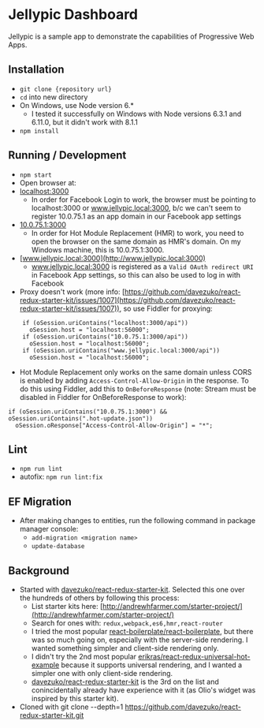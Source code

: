 # Jellypic Dashboard

Jellypic is a sample app to demonstrate the capabilities of Progressive Web Apps.

## Installation
* `git clone {repository url}`
* `cd` into new directory
* On Windows, use Node version 6.*
  * I tested it successfully on Windows with Node versions 6.3.1 and 6.11.0, but it didn't work with 8.1.1
* `npm install`

## Running / Development
* `npm start`
* Open browser at:
* [localhost:3000](http://www.jellypic.local:3000)
  * In order for Facebook Login to work, the browser must be pointing to localhost:3000 or www.jellypic.local:3000, b/c we can't seem to register 10.0.75.1 as an app domain in our Facebook app settings
* [10.0.75.1:3000](http://10.0.75.1:3000)
  * In order for Hot Module Replacement (HMR) to work, you need to open the browser on the same domain as HMR's domain. On my Windows machine, this is 10.0.75.1:3000.
* [www.jellypic.local:3000](http://www.jellypic.local:3000)
  * www.jellypic.local:3000 is registered as a `Valid OAuth redirect URI` in Facebook App settings, so this can also be used to log in with Facebook
* Proxy doesn't work (more info: [https://github.com/davezuko/react-redux-starter-kit/issues/1007](https://github.com/davezuko/react-redux-starter-kit/issues/1007)), so use Fiddler for proxying:
```
    if (oSession.uriContains("localhost:3000/api"))
      oSession.host = "localhost:56000";
    if (oSession.uriContains("10.0.75.1:3000/api"))
      oSession.host = "localhost:56000";
    if (oSession.uriContains("www.jellypic.local:3000/api"))
      oSession.host = "localhost:56000";
```
* Hot Module Replacement only works on the same domain unless CORS is enabled by adding `Access-Control-Allow-Origin` in the response. To do this using Fiddler, add this to `OnBeforeResponse` (note: Stream must be disabled in Fiddler for OnBeforeResponse to work):
```
if (oSession.uriContains("10.0.75.1:3000") && oSession.uriContains(".hot-update.json"))
  oSession.oResponse["Access-Control-Allow-Origin"] = "*";
```

## Lint
* `npm run lint`
* autofix: `npm run lint:fix`

## EF Migration
* After making changes to entities, run the following command in package manager console:
  * `add-migration <migration name>`
  * `update-database`

## Background
* Started with [davezuko/react-redux-starter-kit](https://github.com/davezuko/react-redux-starter-kit). Selected this one over the hundreds of others by following this process:
  * List starter kits here: [http://andrewhfarmer.com/starter-project/](http://andrewhfarmer.com/starter-project/)
  * Search for ones with: `redux,webpack,es6,hmr,react-router`
  * I tried the most popular [react-boilerplate/react-boilerplate](https://github.com/react-boilerplate/react-boilerplate), but there was so much going on, especially with the server-side rendering. I wanted something simpler and client-side rendering only.
  * I didn't try the 2nd most popular [erikras/react-redux-universal-hot-example](https://github.com/erikras/react-redux-universal-hot-example) because it supports universal rendering, and I wanted a simpler one with only client-side rendering.
  * [davezuko/react-redux-starter-kit](https://github.com/davezuko/react-redux-starter-kit) is the 3rd on the list and conincidentally already have experience with it (as Olio's widget was inspired by this starter kit).
* Cloned with git clone --depth=1 https://github.com/davezuko/react-redux-starter-kit.git